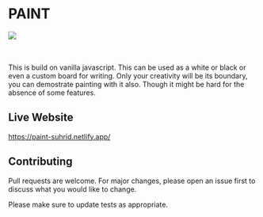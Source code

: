 <h1>PAINT</h1>
<div>
  <img src="https://media.giphy.com/media/wFiz0xAtE9kXlEGxqk/giphy.gif" />
</div>
</br></br>
<p>This is build on vanilla javascript. This can be used as a white or black or even a custom board for writing. Only your creativity will be its boundary, you can demostrate painting with it also. Though it might be hard for the absence of some features.</p>

## Live Website

https://paint-suhrid.netlify.app/

## Contributing

Pull requests are welcome. For major changes, please open an issue first to discuss what you would like to change.

Please make sure to update tests as appropriate.
